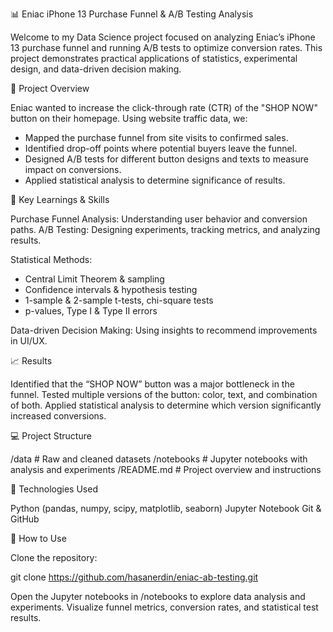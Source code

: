 📊 Eniac iPhone 13 Purchase Funnel & A/B Testing Analysis

Welcome to my Data Science project focused on analyzing Eniac’s iPhone 13 purchase funnel and running A/B tests to optimize conversion rates. 
This project demonstrates practical applications of statistics, experimental design, and data-driven decision making.

🚀 Project Overview

Eniac wanted to increase the click-through rate (CTR) of the "SHOP NOW" button on their homepage. Using website traffic data, we:
* Mapped the purchase funnel from site visits to confirmed sales.
* Identified drop-off points where potential buyers leave the funnel.
* Designed A/B tests for different button designs and texts to measure impact on conversions.
* Applied statistical analysis to determine significance of results.

🧠 Key Learnings & Skills

Purchase Funnel Analysis: Understanding user behavior and conversion paths.
A/B Testing: Designing experiments, tracking metrics, and analyzing results.

Statistical Methods:
* Central Limit Theorem & sampling
* Confidence intervals & hypothesis testing
* 1-sample & 2-sample t-tests, chi-square tests
* p-values, Type I & Type II errors

Data-driven Decision Making: Using insights to recommend improvements in UI/UX.

📈 Results

Identified that the “SHOP NOW” button was a major bottleneck in the funnel.
Tested multiple versions of the button: color, text, and combination of both.
Applied statistical analysis to determine which version significantly increased conversions.

💻 Project Structure

/data                 # Raw and cleaned datasets
/notebooks            # Jupyter notebooks with analysis and experiments
/README.md            # Project overview and instructions

🔗 Technologies Used

Python (pandas, numpy, scipy, matplotlib, seaborn)
Jupyter Notebook
Git & GitHub

📌 How to Use

Clone the repository:

git clone https://github.com/hasanerdin/eniac-ab-testing.git

Open the Jupyter notebooks in /notebooks to explore data analysis and experiments.
Visualize funnel metrics, conversion rates, and statistical test results.
